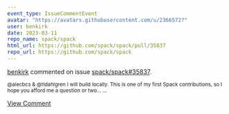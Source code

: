 ```yaml
---
event_type: IssueCommentEvent
avatar: "https://avatars.githubusercontent.com/u/2366572?"
user: benkirk
date: 2023-03-11
repo_name: spack/spack
html_url: https://github.com/spack/spack/pull/35837
repo_url: https://github.com/spack/spack
---
```


<a href='https://github.com/benkirk' target='_blank'>benkirk</a> commented on issue <a href='https://github.com/spack/spack/pull/35837' target='_blank'>spack/spack#35837</a>.

<small>@alecbcs & @tldahlgren I will build locally.  This is one of my first Spack contributions, so I hope you afford me a question or two......</small>

<a href='https://github.com/spack/spack/pull/35837' target='_blank'>View Comment</a>
